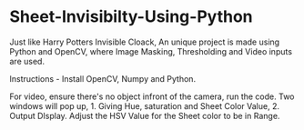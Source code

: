 # Sheet-Invisibilty-Using-Python
Just like Harry Potters Invisible Cloack, An unique project is made using Python and OpenCV, where Image Masking, Thresholding and Video inputs are used.

Instructions -
Install OpenCV, Numpy and Python.

For video, ensure there's no object infront of the camera, run the code.
Two windows will pop up,  1. Giving Hue, saturation and Sheet Color Value, 2. Output DIsplay.
Adjust the HSV Value for the Sheet color to be in Range.
